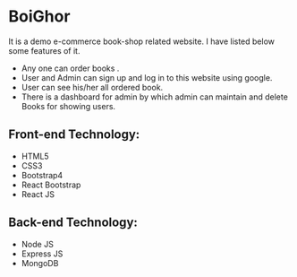 # BoiGhor

It is a demo e-commerce book-shop related website. I have listed below some features of it. 

- Any one can order books .
- User and Admin can sign up and log in to this website using google.
- User can see his/her all ordered book. 
- There is a dashboard for admin by which admin can maintain and delete Books for showing users.  



## Front-end Technology: 
- HTML5
- CSS3
- Bootstrap4
- React Bootstrap
- React JS
## Back-end Technology: 
- Node JS
- Express JS
- MongoDB



